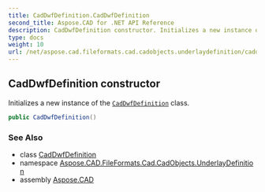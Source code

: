 ```yaml
---
title: CadDwfDefinition.CadDwfDefinition
second_title: Aspose.CAD for .NET API Reference
description: CadDwfDefinition constructor. Initializes a new instance of the CadDwfDefinition class
type: docs
weight: 10
url: /net/aspose.cad.fileformats.cad.cadobjects.underlaydefinition/caddwfdefinition/caddwfdefinition/
---
```

## CadDwfDefinition constructor

Initializes a new instance of the [`CadDwfDefinition`](../) class.

```csharp
public CadDwfDefinition()
```

### See Also

* class [CadDwfDefinition](../)
* namespace [Aspose.CAD.FileFormats.Cad.CadObjects.UnderlayDefinition](../../caddwfdefinition/)
* assembly [Aspose.CAD](../../../)


